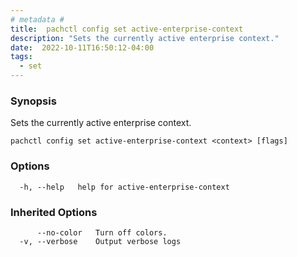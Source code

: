 ```yaml
---
# metadata # 
title:  pachctl config set active-enterprise-context
description: "Sets the currently active enterprise context."
date:  2022-10-11T16:50:12-04:00
tags:
  - set
---
```


### Synopsis

Sets the currently active enterprise context.

```
pachctl config set active-enterprise-context <context> [flags]
```

### Options

```
  -h, --help   help for active-enterprise-context
```

### Inherited Options

```
      --no-color   Turn off colors.
  -v, --verbose    Output verbose logs
```

